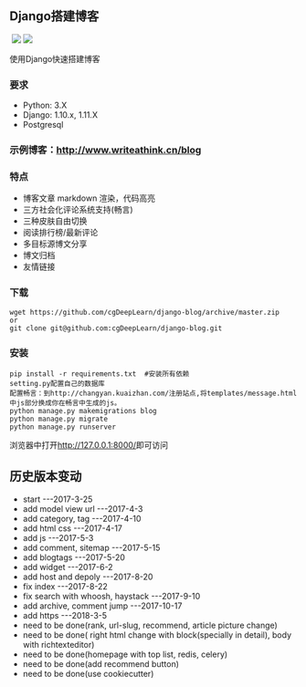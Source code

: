 ## Django搭建博客
  [![](https://img.shields.io/badge/Django-1.11-green.svg)](http://www.writeathink.cn/blog/)
[![](https://img.shields.io/badge/Powered%20by-@cgDeepLearn-blue.svg)](http://www.writeathink.cn/blog/)

使用Django快速搭建博客
### 要求
* Python: 3.X
* Django: 1.10.x, 1.11.X
* Postgresql

### 示例博客：<http://www.writeathink.cn/blog>

### 特点

* 博客文章 markdown 渲染，代码高亮
* 三方社会化评论系统支持(畅言)
* 三种皮肤自由切换
* 阅读排行榜/最新评论
* 多目标源博文分享
* 博文归档
* 友情链接

### 下载
```
wget https://github.com/cgDeepLearn/django-blog/archive/master.zip
or
git clone git@github.com:cgDeepLearn/django-blog.git
```

### 安装
```
pip install -r requirements.txt  #安装所有依赖
setting.py配置自己的数据库
配置畅言：到http://changyan.kuaizhan.com/注册站点,将templates/message.html中js部分换成你在畅言中生成的js。
python manage.py makemigrations blog
python manage.py migrate
python manage.py runserver
```

浏览器中打开<http://127.0.0.1:8000/>即可访问

## 历史版本变动

* start    ---2017-3-25
* add model view url    ---2017-4-3
* add category, tag  ---2017-4-10
* add html css ---2017-4-17
* add js  ---2017-5-3
* add comment, sitemap  ---2017-5-15
* add blogtags  ---2017-5-20
* add widget  ---2017-6-2
* add host and depoly  ---2017-8-20
* fix index  ---2017-8-22
* fix search with whoosh, haystack ---2017-9-10
* add archive, comment jump ---2017-10-17
* add https  ---2018-3-5
* need to be done(rank, url-slug, recommend, article picture change)
* need to be done( right html change with block(specially in detail), body with richtexteditor)
* need to be done(homepage with top list, redis, celery)
* need to be done(add recommend button)
* need to be done(use cookiecutter)

